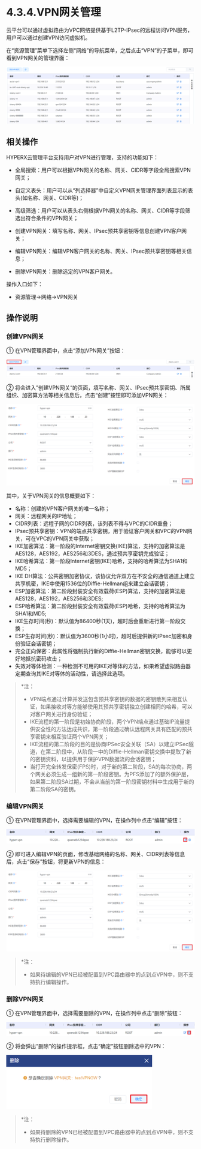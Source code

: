 # 4.3.4.VPN网关管理

云平台可以通过虚拟路由为VPC网络提供基于L2TP-IPsec的远程访问VPN服务，用户可以通过创建VPN访问虚拟机。

在“资源管理”菜单下选择左侧“网络”的导航菜单，之后点击“VPN”的子菜单，即可看到VPN网关的管理界面：

![image-20201223145839688](vpn_gateway.assets/image-20201223145839688.png)

## 相关操作

HYPERX云管理平台支持用户对VPN进行管理，支持的功能如下：

- 全局搜索：用户可以根据VPN网关的名称、网关、CIDR等字段全局搜索VPN网关；
- 自定义表头：用户可以从“列选择器”中自定义VPN网关管理界面列表显示的表头(如名称、网关、CIDR等)；
- 高级筛选：用户可以从表头右侧根据VPN网关的名称、网关、CIDR等字段筛选出符合条件的VPN网关；

- 创建VPN网关：填写名称、网关、IPsec预共享密钥等信息创建VPN客户网关；
- 编辑VPN网关：编辑VPN客户网关的名称、网关、IPsec预共享密钥等相关信息；
- 删除VPN网关：删除选定的VPN客户网关。

操作入口如下：

- 资源管理→网络→VPN网关

## 操作说明

### 创建VPN网关

① 在VPN管理界面中，点击“添加VPN网关”按钮：

![image-20201223150633924](vpn_gateway.assets/image-20201223150633924.png)

② 将会进入”创建VPN网关“的页面，填写名称、网关、IPsec预共享密钥、所属组织、加密算方法等相关信息后，点击“创建”按钮即可添加VPN网关：

<img src="vpn_gateway.assets/image-20201223150803494.png" alt="image-20201223150803494"  />

其中，关于VPN网关的信息概要如下：

- 名称：创建的VPN客户网关的唯一名称；
- 网关：远程网关的IP地址；
- CIDR列表：远程子网的CIDR列表，该列表不得与VPC的CIDR重叠；
- IPsec预共享密钥：VPN的端点共享密钥，用于验证客户网关和VPC的VPN网关，可在VPC的VPN网关中获取；
- IKE加密算法：第一阶段的Internet密钥交换(IKE)算法，支持的加密算法是AES128，AES192，AES256和3DES，通过预共享密钥完成验证；
- IKE哈希算法：第一阶段Internet密钥(IKE)哈希，支持的哈希算法为SHA1和MD5；
- IKE DH算法：公共密钥加密协议，该协议允许双方在不安全的通信通道上建立共享机密，IKE中使用1536位的Diffie-Hellman组来建立会话密钥；
- ESP加密算法：第二阶段封装安全有效载荷(ESP)算法，支持的加密算法是AES128，AES192，AES256和3DES;
- ESP哈希算法：第二阶段封装安全有效载荷(ESP)哈希，支持的哈希算法为SHA1和MD5;
- IKE生存时间(秒)：默认值为86400秒(1天)，超时后会重新进行第一阶段交换；
- ESP生存时间(秒)：默认值为3600秒(1小时)，超时后提供新的IPsec加密和身份验证会话密钥；
-  完全正向保密：此属性将强制执行新的Diffie-Hellman密钥交换，能够可以更好地抵抗密码攻击；
- 失效对等体检测：一种检测不可用的IKE对等体的方法，如果希望虚拟路由器定期查询其IKE对等体的活动性，请选择此选项。

> *注：
>
> - VPN端点通过计算并发送包含预共享密钥的数据的密钥散列来相互认证，如果接收对等方能够使用其预共享密钥独立创建相同的哈希，可以对客户网关进行身份验证；
> - IKE流程的第一阶段是初始协商阶段，两个VPN端点通过基础IP流量提供安全性的方法达成共识，第一阶段通过确认远程网关具有匹配的预共享密钥来相互验证两个VPN网关；
> - IKE流程的第二阶段的目的是协商IPSec安全关联（SA）以建立IPSec隧道，在第二阶段中，从阶段一中的Diffie-Hellman密钥交换中提取了新的密钥资料，以提供用于保护VPN数据流的会话密钥；
> - 当打开完全转发保密(FPS)时，对于新的第二阶段，SA的每次协商，两个网关必须生成一组新的第一阶段密钥。为PFS添加了的额外保护层，如果第二阶段SA过期，不会从当前的第一阶段密钥材料中生成用于新的第二阶段SA的密钥。

### 编辑VPN网关

① 在VPN管理界面中，选择需要编辑的VPN，在操作列中点击“编辑”按钮：

![image-20201223151015718](vpn_gateway.assets/image-20201223151015718.png)

② 即可进入编辑VPN的页面，修改基础网络的名称、网关、CIDR列表等信息后，点击“保存”按钮，将更新VPN的信息：

<img src="vpn_gateway.assets/image-20201223150803494.png" alt="image-20201223150803494"  />

> *注：
>
> - 如果待编辑的VPN已经被配置到VPC路由器中的点到点VPN中，则不支持执行编辑操作。

### 删除VPN网关

① 在VPN管理界面中，选择需要删除的VPN，在操作列中点击“删除”按钮：

![image-20201223151044279](vpn_gateway.assets/image-20201223151044279.png)

② 将会弹出”删除”的操作提示框，点击“确定”按钮删除选中的VPN：

<img src="vpn_gateway.assets/image-20210122132913670.png" alt="image-20210122132913670" style="zoom:50%;" />

> *注：
>
> - 如果待删除的VPN已经被配置到VPC路由器中的点到点VPN中，则不支持执行删除操作。

